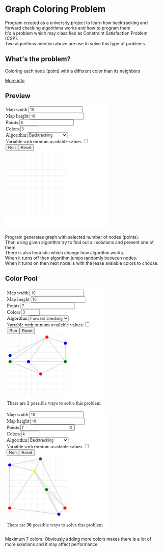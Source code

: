 # Graph Coloring Problem
Program created as a university project to learn how backtracking and forward checking algorithms works and how to program them.\
It's a problem which may classified as Constraint Satisfaction Problem (CSP).\
Two algorithms mention above are use to solve this type of problems.

## What's the problem?
Coloring each node (point) with a different color than its neighbors

[More info][wiki]

## Preview
![alt text][preview]

Program generates graph with selected number of nodes (points).\
Then using given algorithm try to find out all solutions and present one of them.\
There is also heuristic which change how algorithm works.\
When it turns off then algorithm jumps randomly between nodes.\
When it turns on then next node is with the lease avaiable colors to choose.   

## Color Pool
![alt text][col3]
![alt text][col4]

Maximum 7 colors. Obviously adding more colors makes there is a lot of more solutions and it may affect performance


[preview]: https://github.com/Frown00/csp/blob/master/assets/Animation.gif?raw=true "Application preview"
[col3]: https://github.com/Frown00/csp/blob/master/assets/01.PNG?raw=true "Use of 3 color pool"
[col4]: https://github.com/Frown00/csp/blob/master/assets/02.PNG?raw=true "Use of 4 color pool"
[wiki]: https://en.wikipedia.org/wiki/Graph_coloring "More information"
